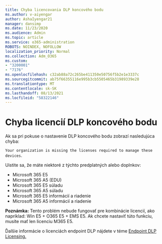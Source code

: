 ```yaml
---
title: Chyba licencovania DLP koncového bodu
ms.author: v-aiyengar
author: AshaIyengar21
manager: dansimp
ms.date: 11/23/2020
ms.audience: Admin
ms.topic: article
ms.service: o365-administration
ROBOTS: NOINDEX, NOFOLLOW
localization_priority: Normal
ms.collection: Adm_O365
ms.custom:
- "3200001"
- "7176"
ms.openlocfilehash: c32ab88a72c265be411350e50756f5b2e1e3337c
ms.sourcegitcommit: ab75f66355116e995b3cb5505465b31989339e28
ms.translationtype: MT
ms.contentlocale: sk-SK
ms.lasthandoff: 08/13/2021
ms.locfileid: "58322146"
---
```

# <a name="endpoint-dlp-licensing-error"></a>Chyba licencií DLP koncového bodu

Ak sa pri pokuse o nastavenie DLP koncového bodu zobrazí nasledujúca chyba:

`Your organization is missing the licenses required to manage these devices`.

Uistite sa, že máte niektoré z týchto predplatných alebo doplnkov:

- Microsoft 365 E5
- Microsoft 365 A5 (EDU)
- Microsoft 365 E5 súladu
- Microsoft 365 A5 súladu
- Microsoft 365 E5 informácií a riadenie
- Microsoft 365 A5 informácií a riadenie

**Poznámka:** Tento problém nebude fungovať pre kombinácie licencií, ako napríklad: Win E5 + O365 E5 + EMS E5. Ak chcete nastaviť túto funkciu, musíte mať len licenciu M365 E5.

Ďalšie informácie o licenciách endpoint DLP nájdete v téme [Endpoint DLP Licensing.](https://docs.microsoft.com/microsoft-365/compliance/endpoint-dlp-getting-started#onboarding-devices-into-device-management)
